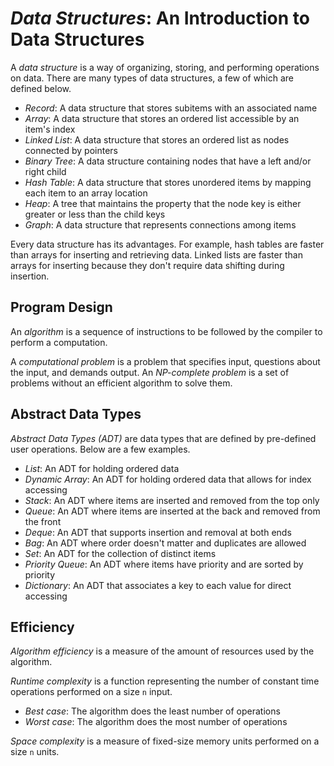 # ***Data Structures***: An Introduction to Data Structures
A *data structure* is a way of organizing, storing, and performing operations on data. There are many types of data structures, a few of which are defined below.
- *Record*: A data structure that stores subitems with an associated name
- *Array*: A data structure that stores an ordered list accessible by an item's index
- *Linked List*: A data structure that stores an ordered list as nodes connected by pointers
- *Binary Tree*: A data structure containing nodes that have a left and/or right child
- *Hash Table*: A data structure that stores unordered items by mapping each item to an array location
- *Heap*: A tree that maintains the property that the node key is either greater or less than the child keys
- *Graph*: A data structure that represents connections among items

Every data structure has its advantages.  For example, hash tables are faster than arrays for inserting and retrieving data.  Linked lists are faster than arrays for inserting because they don't require data shifting during insertion.


## Program Design
An *algorithm* is a sequence of instructions to be followed by the compiler to perform a computation.

A *computational problem* is a problem that specifies input, questions about the input, and demands output.  An *NP-complete problem* is a set of problems without an efficient algorithm to solve them.

## Abstract Data Types
*Abstract Data Types (ADT)* are data types that are defined by pre-defined user operations.  Below are a few examples.
- *List*: An ADT for holding ordered data
- *Dynamic Array*: An ADT for holding ordered data that allows for index accessing
- *Stack*: An ADT where items are inserted and removed from the top only
- *Queue*: An ADT where items are inserted at the back and removed from the front
- *Deque*: An ADT that supports insertion and removal at both ends
- *Bag*: An ADT where order doesn't matter and duplicates are allowed
- *Set*: An ADT for the collection of distinct items
- *Priority Queue*: An ADT where items have priority and are sorted by priority
- *Dictionary*: An ADT that associates a key to each value for direct accessing

## Efficiency
*Algorithm efficiency* is a measure of the amount of resources used by the algorithm.

*Runtime complexity* is a function representing the number of constant time operations performed on a size `n` input.
- *Best case*: The algorithm does the least number of operations
- *Worst case*: The algorithm does the most number of operations

*Space complexity* is a measure of fixed-size memory units performed on a size `n` units.